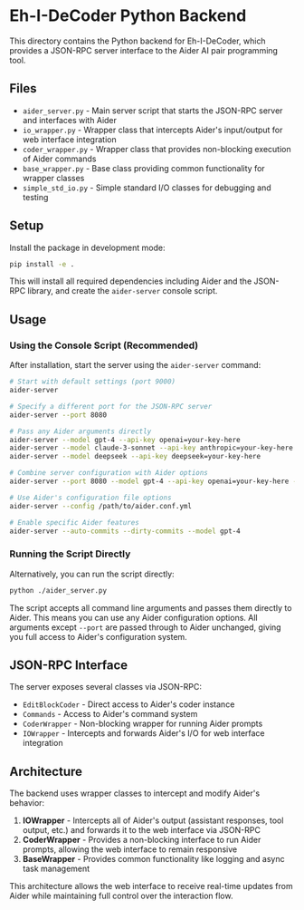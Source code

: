 # Eh-I-DeCoder Python Backend

This directory contains the Python backend for Eh-I-DeCoder, which provides a JSON-RPC server interface to the Aider AI pair programming tool.

## Files

- `aider_server.py` - Main server script that starts the JSON-RPC server and interfaces with Aider
- `io_wrapper.py` - Wrapper class that intercepts Aider's input/output for web interface integration
- `coder_wrapper.py` - Wrapper class that provides non-blocking execution of Aider commands
- `base_wrapper.py` - Base class providing common functionality for wrapper classes
- `simple_std_io.py` - Simple standard I/O classes for debugging and testing

## Setup

Install the package in development mode:

```bash
pip install -e .
```

This will install all required dependencies including Aider and the JSON-RPC library, and create the `aider-server` console script.

## Usage

### Using the Console Script (Recommended)

After installation, start the server using the `aider-server` command:

```bash
# Start with default settings (port 9000)
aider-server

# Specify a different port for the JSON-RPC server
aider-server --port 8080

# Pass any Aider arguments directly
aider-server --model gpt-4 --api-key openai=your-key-here
aider-server --model claude-3-sonnet --api-key anthropic=your-key-here
aider-server --model deepseek --api-key deepseek=your-key-here

# Combine server configuration with Aider options
aider-server --port 8080 --model gpt-4 --api-key openai=your-key-here --no-fancy-input

# Use Aider's configuration file options
aider-server --config /path/to/aider.conf.yml

# Enable specific Aider features
aider-server --auto-commits --dirty-commits --model gpt-4
```

### Running the Script Directly

Alternatively, you can run the script directly:

```bash
python ./aider_server.py
```

The script accepts all command line arguments and passes them directly to Aider. This means you can use any Aider configuration options. All arguments except `--port` are passed through to Aider unchanged, giving you full access to Aider's configuration system.

## JSON-RPC Interface

The server exposes several classes via JSON-RPC:

- `EditBlockCoder` - Direct access to Aider's coder instance
- `Commands` - Access to Aider's command system
- `CoderWrapper` - Non-blocking wrapper for running Aider prompts
- `IOWrapper` - Intercepts and forwards Aider's I/O for web interface integration

## Architecture

The backend uses wrapper classes to intercept and modify Aider's behavior:

1. **IOWrapper** - Intercepts all of Aider's output (assistant responses, tool output, etc.) and forwards it to the web interface via JSON-RPC
2. **CoderWrapper** - Provides a non-blocking interface to run Aider prompts, allowing the web interface to remain responsive
3. **BaseWrapper** - Provides common functionality like logging and async task management

This architecture allows the web interface to receive real-time updates from Aider while maintaining full control over the interaction flow.
